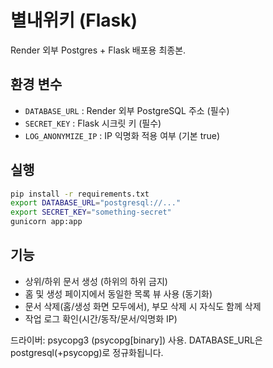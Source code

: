 # 별내위키 (Flask)

Render 외부 Postgres + Flask 배포용 최종본.

## 환경 변수
- `DATABASE_URL` : Render 외부 PostgreSQL 주소 (필수)
- `SECRET_KEY` : Flask 시크릿 키 (필수)
- `LOG_ANONYMIZE_IP` : IP 익명화 적용 여부 (기본 true)

## 실행
```bash
pip install -r requirements.txt
export DATABASE_URL="postgresql://..."
export SECRET_KEY="something-secret"
gunicorn app:app
```

## 기능
- 상위/하위 문서 생성 (하위의 하위 금지)
- 홈 및 생성 페이지에서 동일한 목록 뷰 사용 (동기화)
- 문서 삭제(홈/생성 화면 모두에서), 부모 삭제 시 자식도 함께 삭제
- 작업 로그 확인(시간/동작/문서/익명화 IP)


드라이버: psycopg3 (psycopg[binary]) 사용. DATABASE_URL은 postgresql(+psycopg)로 정규화됩니다.
